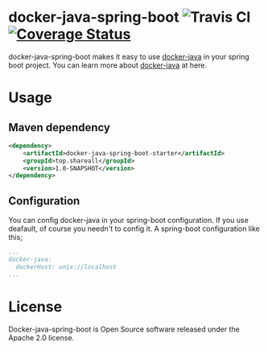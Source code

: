 # docker-java-spring-boot  ![Travis CI](https://travis-ci.org/jliu666/docker-java-spring-boot.svg?branch=master)  [![Coverage Status](https://coveralls.io/repos/github/jliu666/docker-java-spring-boot/badge.svg?branch=master)](https://coveralls.io/github/jliu666/docker-java-spring-boot?branch=master)

docker-java-spring-boot makes it easy to use [docker-java](https://github.com/docker-java/docker-java) in your spring boot project. You can learn more about [docker-java](https://github.com/docker-java/docker-java) at here.


# Usage

## Maven dependency
```xml
<dependency>
    <artifactId>docker-java-spring-boot-starter</artifactId>
    <groupId>top.shareall</groupId>
    <version>1.0-SNAPSHOT</version>
</dependency>
```

## Configuration
You can config docker-java in your spring-boot configuration. If you use deafault, of course you needn't to config it.
A spring-boot configuration like this;
```yml
...
docker-java:
  dockerHost: unix://localhost
...
```

# License
Docker-java-spring-boot is Open Source software released under the Apache 2.0 license.